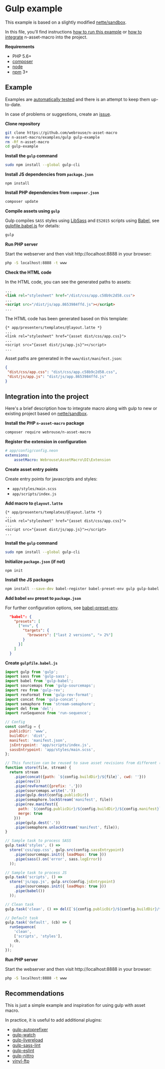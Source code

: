 # Gulp example

This example is based on a slightly modified  [nette/sandbox](https://github.com/nette/sandbox).

In this file, you'll find instructions [how to run this example](#example) or [how to integrate](#integration-into-the-project) n-asset-macro into the project.

**Requirements**
* PHP 5.6+
* [composer](https://getcomposer.org/)
* [node](https://nodejs.org)
* [npm](https://www.npmjs.com/) 3+

## Example

Examples are [automatically tested](https://github.com/webrouse/n-asset-macro/blob/master/tests/ExamplesTests/gulp_tests.sh) and there is an attempt to keep them up-to-date. 

In case of problems or suggestions, create an [issue](https://github.com/webrouse/n-asset-macro/issues).

**Clone repository**
```sh
git clone https://github.com/webrouse/n-asset-macro
mv n-asset-macro/examples/gulp gulp-example
rm -Rf n-asset-macro
cd gulp-example
```

**Install the `gulp` command**

```sh
sudo npm install --global gulp-cli
```

**Install JS dependencies from `package.json`**
```
npm install
```

**Install PHP dependencies from `composer.json`**
```sh
composer update
```

**Compile assets using `gulp`**

Gulp compiles `SASS` styles using [LibSass](https://github.com/sass/libsass) and `ES2015` scripts using [Babel](https://babeljs.io), see [gulpfile.babel.js](https://github.com/webrouse/n-asset-macro/blob/master/examples/gulp/gulpfile.babel.js) for details:

```sh
gulp
```

**Run PHP server**

Start the webserver and then visit http://localhost:8888 in your browser:
```sh
php -S localhost:8888 -t www
```

**Check the HTML code**

In the HTML code, you can see the generated paths to assets:
```html
...
<link rel="stylesheet" href="/dist/css/app.c58b9c2d58.css">
...
<script src="/dist/js/app.8653984ffd.js"></script>
...
```

The HTML code has been generated based on this template:
```latte
{* app/presenters/templates/@layout.latte *}
...
<link rel="stylesheet" href="{asset dist/css/app.css}">
...
<script src="{asset dist/js/app.js}"></script>
...
```

Asset paths are generated in the `www/dist/manifest.json`:
 ```json
{
  "dist/css/app.css": "dist/css/app.c58b9c2d58.css",
  "dist/js/app.js": "dist/js/app.8653984ffd.js"
}
 ```

## Integration into the project

Here's a brief description how to integrate macro along with gulp to new or existing project based on [nette/sandbox](https://github.com/nette/sandbox).

**Install the PHP `n-asset-macro` package**

```sh
composer require webrouse/n-asset-macro
```

**Register the extension in configuration**
```yaml
# app/config/config.neon
extensions:
    assetMacro: Webrouse\AssetMacro\DI\Extension
```

**Create asset entry points**

Create entry points for javascripts and styles:
* `app/styles/main.scss`
* `app/scripts/index.js`

**Add macro to `@layout.latte`**
```latte
{* app/presenters/templates/@layout.latte *}
...
<link rel="stylesheet" href="{asset dist/css/app.css}">
...
<script src="{asset dist/js/app.js}"></script>
...
```

**Install the `gulp` command**
```sh
sudo npm install --global gulp-cli
```

**Initialize `package.json` (if not)**
```
npm init
```

**Install the JS packages**

```sh
npm install --save-dev babel-register babel-preset-env gulp gulp-babel gulp-sass gulp-rev gulp-rev-format gulp-concat gulp-sourcemaps stream-semaphore del run-sequence
```

**Add babel `env` preset to `package.json`**

For further configuration options, see [babel-preset-env](https://github.com/babel/babel-preset-env).

```json
  "babel": {
    "presets": [
      ["env", {
        "targets": {
          "browsers": ["last 2 versions", "> 2%"]
        }
      }]
    ]
  }
```

**Create `gulpfile.babel.js`**

```js
import gulp from 'gulp';
import sass from 'gulp-sass';
import babel from 'gulp-babel';
import sourcemaps from 'gulp-sourcemaps';
import rev from 'gulp-rev';
import revFormat from 'gulp-rev-format';
import concat from 'gulp-concat';
import semaphore from 'stream-semaphore';
import del from 'del';
import runSequence from 'run-sequence';

// Config
const config = {
  publicDir: 'www',
  buildDir: 'dist',
  manifest: 'manifest.json',
  jsEntrypoint: 'app/scripts/index.js',
  sassEntrypoint: 'app/styles/main.scss',
};

// This function can be reused to save asset revisions from different (concurrent) tasks
function store(file, stream) {
  return stream
    .pipe(concat({path: `${config.buildDir}/${file}`, cwd: ''}))
    .pipe(rev())
    .pipe(revFormat({prefix: '.'}))
    .pipe(sourcemaps.write('.'))
    .pipe(gulp.dest(config.publicDir))
    .pipe(semaphore.lockStream('manifest', file))
    .pipe(rev.manifest({
      path: `${config.publicDir}/${config.buildDir}/${config.manifest}`,
      merge: true
    }))
    .pipe(gulp.dest('.'))
    .pipe(semaphore.unlockStream('manifest', file));
}

// Sample task to process SASS
gulp.task('styles', () =>
  store('css/app.css', gulp.src(config.sassEntrypoint)
    .pipe(sourcemaps.init({ loadMaps: true }))
    .pipe(sass().on('error', sass.logError))
  ));

// Sample task to process JS
gulp.task('scripts', () =>
  store('js/app.js', gulp.src(config.jsEntrypoint)
    .pipe(sourcemaps.init({ loadMaps: true }))
    .pipe(babel())
  ));

// Clean task
gulp.task('clean', () => del([`${config.publicDir}/${config.buildDir}/**/*`, '!.*']));

// Default task
gulp.task('default', (cb) => {
  runSequence(
    'clean',
    ['scripts', 'styles'],
    cb,
  );
});
```

**Run PHP server**

Start the webserver and then visit http://localhost:8888 in your browser:
```sh
php -S localhost:8888 -t www
```

## Recommendations

This is just a simple example and inspiration for using gulp with asset macro. 

In practice, it is useful to add additional plugins: 
* [gulp-autoprefixer](https://www.npmjs.com/package/gulp-autoprefixer)
* [gulp-watch](https://www.npmjs.com/package/gulp-watch)
* [gulp-livereload](https://www.npmjs.com/package/gulp-livereload)
* [gulp-sass-lint](https://www.npmjs.com/package/gulp-sass-lint)
* [gulp-eslint](https://www.npmjs.com/package/gulp-eslint)
* [gulp-nittro](https://www.npmjs.com/package/gulp-nittro)
* [vinyl-ftp](https://www.npmjs.com/package/vinyl-ftp)







